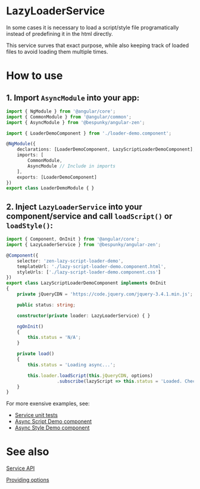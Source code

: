 # LazyLoaderService
In some cases it is necessary to load a script/style file programatically instead of predefining it in the html directly.

This service surves that exact purpose, while also keeping track of loaded files to avoid loading them multiple times.

# How to use
## 1. Import `AsyncModule` into your app:
```typescript
import { NgModule } from '@angular/core';
import { CommonModule } from '@angular/common';
import { AsyncModule } from '@bespunky/angular-zen';

import { LoaderDemoComponent } from './loader-demo.component';

@NgModule({
    declarations: [LoaderDemoComponent, LazyScriptLoaderDemoComponent],
    imports: [
        CommonModule,
        AsyncModule // Include in imports
    ],
    exports: [LoaderDemoComponent]
})
export class LoaderDemoModule { }

```

## 2. Inject `LazyLoaderService` into your component/service and call `loadScript()` or `loadStyle()`:

```typescript
import { Component, OnInit } from '@angular/core';
import { LazyLoaderService } from '@bespunky/angular-zen';

@Component({
    selector: 'zen-lazy-script-loader-demo',
    templateUrl: './lazy-script-loader-demo.component.html',
    styleUrls: ['./lazy-script-loader-demo.component.css']
})
export class LazyScriptLoaderDemoComponent implements OnInit
{
    private jQueryCDN = 'https://code.jquery.com/jquery-3.4.1.min.js';

    public status: string;

    constructor(private loader: LazyLoaderService) { }

    ngOnInit()
    {
        this.status = 'N/A';
    }

    private load()
    {
        this.status = 'Loading async...';

        this.loader.loadScript(this.jQueryCDN, options)
                   .subscribe(lazyScript => this.status = 'Loaded. Check <head> element.');
    }
}
```

For more exensive examples, see:
* [Service unit tests](https://dev.azure.com/BeSpunky/BeSpunky%20Libraries/_git/angular-zen?path=%2Fprojects%2Fbespunky%2Fangular-zen%2Fsrc%2Flib%2Fasync%2FLazyLoader%2Flazy-loader.service.spec.ts&version=GBmaster)
* [Async Script Demo component](https://dev.azure.com/BeSpunky/BeSpunky%20Libraries/_git/angular-zen?path=%2Fprojects%2Fdemo%2Fsrc%2Fapp%2Fmodules%2Fasync-demo%2Flazy-script-loader-demo&version=GBmaster)
* [Async Style Demo component](https://dev.azure.com/BeSpunky/BeSpunky%20Libraries/_git/angular-zen?path=%2Fprojects%2Fdemo%2Fsrc%2Fapp%2Fmodules%2Fasync-demo%2Flazy-style-loader-demo&version=GBmaster)

# See also
[Service API](https://dev.azure.com/BeSpunky/BeSpunky%20Libraries/_git/angular-zen?path=%2Fprojects%2Fbespunky%2Fangular-zen%2Fsrc%2Flib%2Fasync%2FLazyLoader%2Flazy-loader.service.ts&version=GBmaster)

[Providing options](LazyScriptLoaderService/Options)